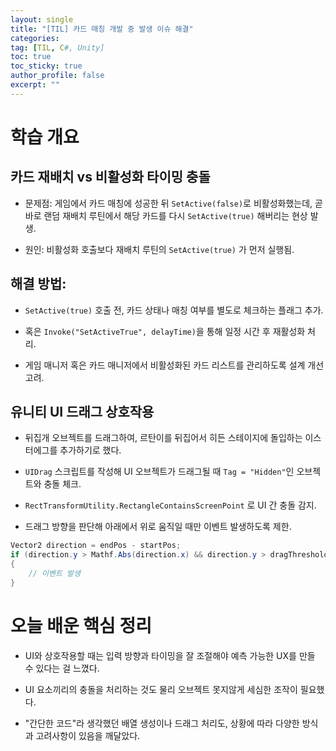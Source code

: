 ```yaml
---
layout: single
title: "[TIL] 카드 매칭 개발 중 발생 이슈 해결"
categories:
tag: [TIL, C#, Unity]
toc: true
toc_sticky: true
author_profile: false
excerpt: ""
---
```


# 학습 개요

## 카드 재배치 vs 비활성화 타이밍 충돌

- 문제점: 게임에서 카드 매칭에 성공한 뒤 `SetActive(false)`로 비활성화했는데, 곧바로 랜덤 재배치 루틴에서 해당 카드를 다시 `SetActive(true)` 해버리는 현상 발생.

- 원인: 비활성화 호출보다 재배치 루틴의 `SetActive(true)` 가 먼저 실행됨.

## 해결 방법:

- `SetActive(true)` 호출 전, 카드 상태나 매칭 여부를 별도로 체크하는 플래그 추가.

- 혹은 `Invoke("SetActiveTrue", delayTime)`을 통해 일정 시간 후 재활성화 처리.

- 게임 매니저 혹은 카드 매니저에서 비활성화된 카드 리스트를 관리하도록 설계 개선 고려.

## 유니티 UI 드래그 상호작용

- 뒤집개 오브젝트를 드래그하여, 르탄이를 뒤집어서 히든 스테이지에 돌입하는 이스터에그를 추가하기로 했다.

- `UIDrag` 스크립트를 작성해 UI 오브젝트가 드래그될 때 `Tag = "Hidden"`인 오브젝트와 충돌 체크.

- `RectTransformUtility.RectangleContainsScreenPoint` 로 UI 간 충돌 감지.

- 드래그 방향을 판단해 아래에서 위로 움직일 때만 이벤트 발생하도록 제한.

```c#
Vector2 direction = endPos - startPos;
if (direction.y > Mathf.Abs(direction.x) && direction.y > dragThreshold)
{
    // 이벤트 발생
}
```

# 오늘 배운 핵심 정리

- UI와 상호작용할 때는 입력 방향과 타이밍을 잘 조절해야 예측 가능한 UX를 만들 수 있다는 걸 느꼈다.

- UI 요소끼리의 충돌을 처리하는 것도 물리 오브젝트 못지않게 세심한 조작이 필요했다.

- "간단한 코드"라 생각했던 배열 생성이나 드래그 처리도, 상황에 따라 다양한 방식과 고려사항이 있음을 깨달았다.
